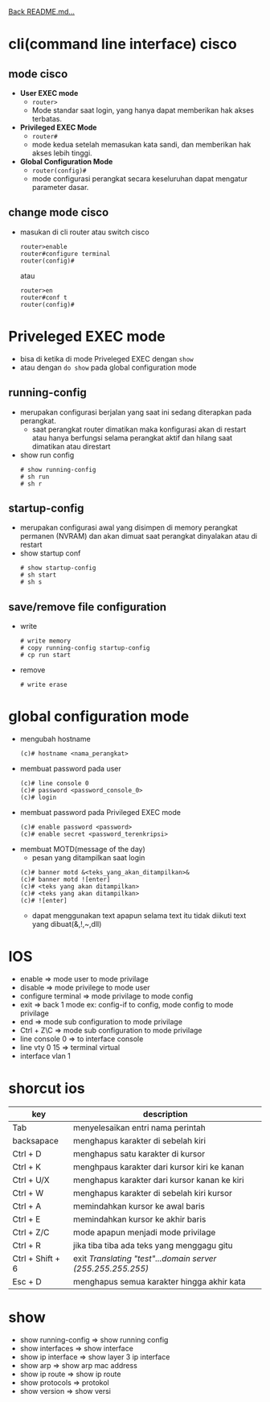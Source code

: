 <a href="../../README.md#back">Back README.md...</a>

# cli(command line interface) cisco
## mode cisco
- **User EXEC mode**
  - ```router>```
  - Mode standar saat login, yang hanya dapat memberikan hak akses terbatas.
- **Privileged EXEC Mode**
  - ```router#```
  - mode kedua setelah memasukan kata sandi, dan memberikan hak akses lebih tinggi.
- **Global Configuration Mode**
  - ```router(config)#```
  - mode configurasi perangkat secara keseluruhan dapat mengatur parameter dasar.

## change mode cisco
- masukan di cli router atau switch cisco
  ```
  router>enable
  router#configure terminal
  router(config)#
  ```
  atau
  ```
  router>en
  router#conf t
  router(config)#
  ```

# Priveleged EXEC mode
- bisa di ketika di mode Priveleged EXEC dengan ```show```
- atau dengan ```do show``` pada global configuration mode

## running-config
- merupakan configurasi berjalan yang saat ini sedang diterapkan pada perangkat.
  - saat perangkat router dimatikan maka konfigurasi akan di restart atau hanya berfungsi selama perangkat aktif dan hilang saat dimatikan atau direstart
- show run config
  ```
  # show running-config
  # sh run
  # sh r 
  ```

## startup-config
- merupakan configurasi awal yang disimpen di memory perangkat permanen (NVRAM) dan akan dimuat saat perangkat dinyalakan atau di restart
- show startup conf
  ```
  # show startup-config
  # sh start
  # sh s
  ```

## save/remove file configuration
- write
  ```
  # write memory
  # copy running-config startup-config
  # cp run start
  ```
- remove
  ```
  # write erase
  ```

# global configuration mode
- mengubah hostname
  ```
  (c)# hostname <nama_perangkat>
  ```
- membuat password pada user
  ```
  (c)# line console 0
  (c)# password <password_console_0>
  (c)# login
  ```
- membuat password pada Privileged EXEC mode
  ```
  (c)# enable password <password>
  (c)# enable secret <password_terenkripsi>
  ```
- membuat MOTD(message of the day)
  - pesan yang ditampilkan saat login
  ```
  (c)# banner motd &<teks_yang_akan_ditampilkan>&
  (c)# banner motd ![enter]
  (c)# <teks yang akan ditampilkan>
  (c)# <teks yang akan ditampilkan>
  (c)# ![enter]
  ```
  - dapat menggunakan text apapun selama text itu tidak diikuti text yang dibuat(&,!,~,dll)

# IOS
- enable => mode user to mode privilage
- disable => mode privilege to mode user
- configure terminal => mode privilage to mode config
- exit => back 1 mode ex: config-if to config, mode config to mode privilage
- end => mode sub configuration to mode privilage
- Ctrl + Z\C => mode sub configuration to mode privilage
- line console 0 => to interface console
- line vty 0 15 => terminal virtual
- interface vlan 1

# shorcut ios
| key | description |
| --- | --- |
| Tab | menyelesaikan entri nama perintah |
| backsapace | menghapus karakter di sebelah kiri |
| Ctrl + D | menghapus satu karakter di kursor |
| Ctrl + K | menghpaus karakter dari kursor kiri ke kanan |
| Ctrl + U/X | menghapus karakter dari kursor kanan ke kiri |
| Ctrl + W | menghapus karakter di sebelah kiri kursor |
| Ctrl + A | memindahkan kursor ke awal baris |
| Ctrl + E | memindahkan kursor ke akhir baris |
| Ctrl + Z/C | mode apapun menjadi mode privilage |
| Ctrl + R | jika tiba tiba ada teks yang menggagu gitu |
| Ctrl + Shift + 6 | exit *Translating "test"...domain server (255.255.255.255)* |
| Esc + D | menghapus semua karakter hingga akhir kata |

# show
- show running-config => show running config
- show interfaces => show interface
- show ip interface => show layer 3 ip interface
- show arp => show arp mac address
- show ip route => show ip route
- show protocols => protokol
- show version => show versi
